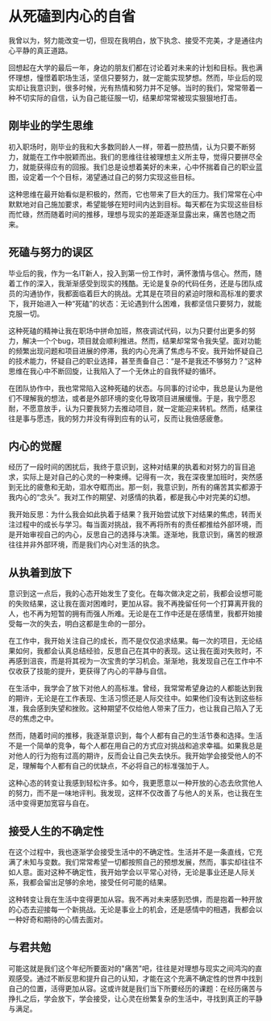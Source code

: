 # 从死磕到内心的自省

我曾以为，努力能改变一切，但现在我明白，放下执念、接受不完美，才是通往内心平静的真正道路。

回想起在大学的最后一年，身边的朋友们都在讨论着对未来的计划和目标。我也满怀理想，憧憬着职场生活，坚信只要努力，就一定能实现梦想。然而，毕业后的现实却让我意识到，很多时候，光有热情和努力并不足够。当时的我们，常常带着一种不切实际的自信，认为自己能征服一切，结果却常常被现实狠狠地打击。

## 刚毕业的学生思维

初入职场时，刚毕业的我和大多数同龄人一样，带着一腔热情，认为只要不断努力，就能在工作中脱颖而出。我们的思维往往被理想主义所主导，觉得只要拼尽全力，就能获得应有的回报。我们总是设想着美好的未来，心中怀揣着自己的职业蓝图，设定着一个个目标，渴望通过自己的努力实现这些目标。

这种思维在最开始看似是积极的，然而，它也带来了巨大的压力。我们常常在心中默默地对自己施加要求，希望能够在短时间内达到目标。每天都在为实现这些目标而忙碌，然而随着时间的推移，理想与现实的差距逐渐显露出来，痛苦也随之而来。

## 死磕与努力的误区

毕业后的我，作为一名IT新人，投入到第一份工作时，满怀激情与信心。然而，随着工作的深入，我渐渐感受到现实的残酷。无论是复杂的代码任务，还是与团队成员的沟通协作，我都面临着巨大的挑战。尤其是在项目的紧迫时限和高标准的要求下，我开始进入一种“死磕”的状态：无论遇到什么困难，我都坚信只要努力，就能克服一切。

这种死磕的精神让我在职场中拼命加班，熬夜调试代码，以为只要付出更多的努力，解决一个个bug，项目就会顺利推进。然而，结果却常常令我失望。面对功能的频繁出现问题和项目进展的停滞，我的内心充满了焦虑与不安。我开始怀疑自己的技术能力，怀疑自己的职业选择，甚至责备自己：“是不是我还不够努力？”这种思维在我心中不断回旋，让我陷入了一个无休止的自我怀疑的循环。

在团队协作中，我也常常陷入这种死磕的状态。与同事的讨论中，我总是认为是他们不理解我的想法，或者是外部环境的变化导致项目进展缓慢。于是，我宁愿忍耐，不愿意放手，认为只要我努力去推动项目，就一定能迎来转机。然而，结果往往是事与愿违，我的努力并没有得到应有的认可，反而让我倍感疲惫。

## 内心的觉醒
经历了一段时间的困扰后，我终于意识到，这种对结果的执着和对努力的盲目追求，实际上是对自己的心灵的一种束缚。记得有一次，我在深夜里加班时，突然感到无比的疲惫和无助，泪水夺眶而出。那一刻，我意识到，所有的痛苦其实都源于我内心的“念头”。我对工作的期望、对感情的执着，都是我心中对完美的幻想。

我开始反思：为什么我会如此执着于结果？我开始尝试放下对结果的焦虑，转而关注过程中的成长与学习。每当面对挑战，我不再将所有的责任都推给外部环境，而是开始审视自己的内心，反思自己的选择与决策。逐渐地，我意识到，痛苦的根源往往并非外部环境，而是我们内心对生活的执念。

## 从执着到放下
意识到这一点后，我的心态开始发生了变化。在每次做决定之前，我都会设想可能的失败结果，这让我在面对困难时，更加从容。我不再挽留任何一个打算离开我的人，也不再为短暂的拥有而强人所难。无论是在工作中还是在感情里，我都开始接受每一次的失去，明白这都是生命的一部分。

在工作中，我开始关注自己的成长，而不是仅仅追求结果。每一次的项目，无论结果如何，我都会认真总结经验，反思自己在其中的表现。这让我在面对失败时，不再感到沮丧，而是将其视为一次宝贵的学习机会。渐渐地，我发现自己在工作中不仅收获了技能的提升，更获得了内心的平静与自信。

在生活中，我学会了放下对他人的高标准。曾经，我常常希望身边的人都能达到我的期许，无论是在工作表现、生活习惯还是人际交往中。如果他们没有达到这些标准，我会感到失望和挫败。这种期望不仅给他人带来了压力，也让我自己陷入了无尽的焦虑之中。

然而，随着时间的推移，我逐渐意识到，每个人都有自己的生活节奏和选择。生活不是一个简单的竞争，每个人都在用自己的方式应对挑战和追求幸福。如果我总是对他人的行为抱有过高的期许，反而会让自己失去快乐。我开始学会接受他人的不足，理解每个人都有自己的优缺点，不必将自己的标准强加于人。

这种心态的转变让我感到轻松许多。如今，我更愿意以一种开放的心态去欣赏他人的努力，而不是一味地评判。我发现，这样不仅改善了与他人的关系，也让我在生活中变得更加宽容与自在。

## 接受人生的不确定性
在这个过程中，我也逐渐学会接受生活中的不确定性。生活并不是一条直线，它充满了未知与变数。我们常常希望一切都按照自己的预想发展，然而，事实却往往不如人意。面对这种不确定性，我开始学会以平常心对待，无论是事业还是人际关系，我都会留出足够的余地，接受任何可能的结果。

这种转变让我在生活中变得更加从容。我不再对未来感到恐惧，而是抱着一种开放的心态去迎接每一个新挑战。无论是事业上的机会，还是感情中的相遇，我都会以一种好奇和期待的心情去面对。

## 与君共勉

可能这就是我们这个年纪所要面对的"痛苦"吧，往往是对理想与现实之间鸿沟的直观感受。通过不断反思和提升自己的认知，才能在这个充满不确定性的世界中找到自己的位置，活得更加从容。这或许就是我们当下所要经历的课题：在经历痛苦与挣扎之后，学会放下，学会接受，让心灵在纷繁复杂的生活中，寻找到真正的平静与满足。
